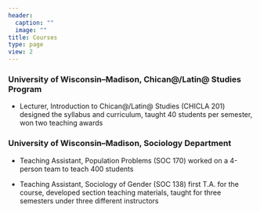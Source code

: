 ```yaml
---
header:
  caption: ""
  image: ""
title: Courses
type: page
view: 2
---
```


### University of Wisconsin–Madison, Chican@/Latin@ Studies Program

- Lecturer, Introduction to Chican@/Latin@ Studies (CHICLA 201)
designed the syllabus and curriculum, taught 40 students per semester,
won two teaching awards

### University of Wisconsin–Madison, Sociology Department

- Teaching Assistant, Population Problems (SOC 170)
worked on a 4-person team to teach 400 students

- Teaching Assistant, Sociology of Gender (SOC 138)
first T.A. for the course, developed section teaching materials, taught for three semesters under three different instructors
